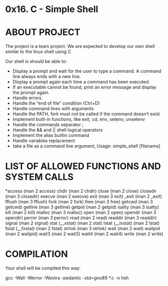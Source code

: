 # 0x16. C - Simple Shell

# ABOUT PROJECT
The project is a team project. 
We are expected to develop our own shell similar to the linux shell using C 

Our shell is should be able to:

* Display a prompt and wait for the user to type a command. A command line always ends with a new line.
* Display a prompt again each time a command has been executed.
* If an executable cannot be found, print an error message and display the prompt again.
* Handle errors.
* Handle the “end of file” condition (Ctrl+D)
* Handle command lines with arguments
* Handle the PATH, fork must not be called if the command doesn’t exist
* Implement built-in functions, like exit, cd, env, setenv, unsetenv
* Handle the commands separator ;
* Handle the && and || shell logical operators
* Implement the alias builtin command
* Handle variables replacement
* take a file as a command line argument, Usage: simple_shell [filename]

# LIST OF ALLOWED FUNCTIONS AND SYSTEM CALLS

*access (man 2 access)
chdir (man 2 chdir)
close (man 2 close)
closedir (man 3 closedir)
execve (man 2 execve)
exit (man 3 exit)
_exit (man 2 _exit)
fflush (man 3 fflush)
fork (man 2 fork)
free (man 3 free)
getcwd (man 3 getcwd)
getline (man 3 getline)
getpid (man 2 getpid)
isatty (man 3 isatty)
kill (man 2 kill)
malloc (man 3 malloc)
open (man 2 open)
opendir (man 3 opendir)
perror (man 3 perror)
read (man 2 read)
readdir (man 3 readdir)
signal (man 2 signal)
stat (__xstat) (man 2 stat)
lstat (__lxstat) (man 2 lstat)
fstat (__fxstat) (man 2 fstat)
strtok (man 3 strtok)
wait (man 2 wait)
waitpid (man 2 waitpid)
wait3 (man 2 wait3)
wait4 (man 2 wait4)
write (man 2 write)

# COMPILATION

Your shell will be compiled this way:

gcc -Wall -Werror -Wextra -pedantic -std=gnu89 *.c -o hsh

